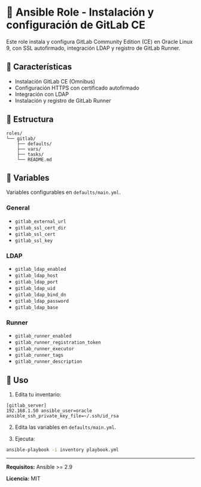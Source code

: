
# 🚀 Ansible Role - Instalación y configuración de GitLab CE

Este role instala y configura GitLab Community Edition (CE) en Oracle Linux 9, con SSL autofirmado, integración LDAP y registro de GitLab Runner.

## 🎯 Características

- Instalación GitLab CE (Omnibus)
- Configuración HTTPS con certificado autofirmado
- Integración con LDAP
- Instalación y registro de GitLab Runner

## 📂 Estructura

```
roles/
└── gitlab/
    ├── defaults/
    ├── vars/
    ├── tasks/
    └── README.md
```

## 🔧 Variables

Variables configurables en `defaults/main.yml`.

### General
- `gitlab_external_url`
- `gitlab_ssl_cert_dir`
- `gitlab_ssl_cert`
- `gitlab_ssl_key`

### LDAP
- `gitlab_ldap_enabled`
- `gitlab_ldap_host`
- `gitlab_ldap_port`
- `gitlab_ldap_uid`
- `gitlab_ldap_bind_dn`
- `gitlab_ldap_password`
- `gitlab_ldap_base`

### Runner
- `gitlab_runner_enabled`
- `gitlab_runner_registration_token`
- `gitlab_runner_executor`
- `gitlab_runner_tags`
- `gitlab_runner_description`

## 🚀 Uso

1. Edita tu inventario:

```
[gitlab_server]
192.168.1.50 ansible_user=oracle ansible_ssh_private_key_file=~/.ssh/id_rsa
```

2. Edita las variables en `defaults/main.yml`.

3. Ejecuta:

```bash
ansible-playbook -i inventory playbook.yml
```

---

**Requisitos:** Ansible >= 2.9

**Licencia:** MIT
